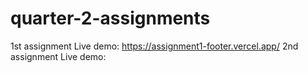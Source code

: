 # quarter-2-assignments

1st assignment Live demo: https://assignment1-footer.vercel.app/ 
2nd assignment Live demo: 
